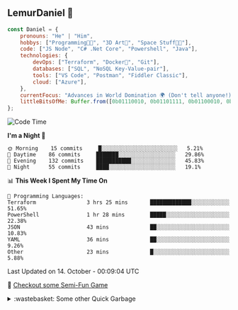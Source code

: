 
## LemurDaniel 👾

```javascript
const Daniel = {
    pronouns: "He" | "Him",
    hobbys: ["Programming🧑‍💻", "3D Art🎨", "Space Stuff🧑‍🚀"],
    code: ["JS Node", "C# .Net Core", "Powershell", "Java"],
    technologies: {
        devOps: ["Terraform", "Docker🐳", "Git"],
        databases: ["SQL", "NoSQL Key-Value-pair"],
        tools: ["VS Code", "Postman", "Fiddler Classic"],
        cloud: ["Azure"],
    },
    currentFocus: "Advances in World Domination 🌍 (Don't tell anyone!)",
    littleBitsOfMe: Buffer.from([0b01110010, 0b01101111, 0b01100010, 0b01101111, 0b01110100])
};
```

<!--START_SECTION:waka-->
![Code Time](http://img.shields.io/badge/Code%20Time-466%20hrs%2043%20mins-blue)

**I'm a Night 🦉** 

```text
🌞 Morning    15 commits     █░░░░░░░░░░░░░░░░░░░░░░░░   5.21% 
🌆 Daytime    86 commits     ███████░░░░░░░░░░░░░░░░░░   29.86% 
🌃 Evening    132 commits    ███████████░░░░░░░░░░░░░░   45.83% 
🌙 Night      55 commits     ████░░░░░░░░░░░░░░░░░░░░░   19.1%

```


📊 **This Week I Spent My Time On** 

```text
💬 Programming Languages: 
Terraform                3 hrs 25 mins       █████████████░░░░░░░░░░░░   51.65% 
PowerShell               1 hr 28 mins        █████░░░░░░░░░░░░░░░░░░░░   22.38% 
JSON                     43 mins             ██░░░░░░░░░░░░░░░░░░░░░░░   10.83% 
YAML                     36 mins             ██░░░░░░░░░░░░░░░░░░░░░░░   9.26% 
Other                    23 mins             █░░░░░░░░░░░░░░░░░░░░░░░░   5.88%

```


 Last Updated on 14. October - 00:09:04 UTC
<!--END_SECTION:waka-->

👾 [Checkout some Semi-Fun Game](https://lemurdaniel.github.io/DEMO__react-github-pages-test/)

<details>
  <summary>:wastebasket: Some other Quick Garbage</summary>
  
  - 🎆 [Fireworks](https://editor.p5js.org/DanielL/full/3Q-JY7VGG)
  - 📐 [Sin/Cos Visualisation](https://editor.p5js.org/DanielL/full/Z4zcGhwxK)
  - 🎉 [Seek and Evade](https://editor.p5js.org/DanielL/full/EBHVYNqTJ)
  - 💥 [Recursive Explosions](https://editor.p5js.org/DanielL/full/enkxbZWm1)
  - 🚀 [Primitive Arrival with PID](https://editor.p5js.org/DanielL/full/3Q_k9lUO8)
  - 👾 [Vector Thrust](https://editor.p5js.org/DanielL/full/z8Mqzazzs)
  - 🌀 [Weird Spirals](https://editor.p5js.org/DanielL/full/VqfTl5l-k)
  - 🎨 [old badish attempt at HSL-Picker (not working properly)](https://editor.p5js.org/DanielL/full/GUeuo8r6d)

</details>
